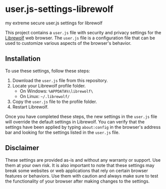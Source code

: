 # user.js-settings-librewolf
my extreme secure user.js settings for librewolf

This project contains a `user.js` file with security and privacy settings for the [Librewolf](https://librewolf-community.gitlab.io/) web browser. The `user.js` file is a configuration file that can be used to customize various aspects of the browser's behavior.

## Installation

To use these settings, follow these steps:

1. Download the `user.js` file from this repository.
2. Locate your Librewolf profile folder.
    - On Windows: `%APPDATA%\librewolf\`
    - On Linux: `~/.librewolf/`
3. Copy the `user.js` file to the profile folder.
4. Restart Librewolf.

Once you have completed these steps, the new settings in the `user.js` file will override the default settings in Librewolf. You can verify that the settings have been applied by typing `about:config` in the browser's address bar and looking for the settings listed in the `user.js` file.

## Disclaimer

These settings are provided as-is and without any warranty or support. Use them at your own risk. It is also important to note that these settings may break some websites or web applications that rely on certain browser features or behaviors. Use them with caution and always make sure to test the functionality of your browser after making changes to the settings.
